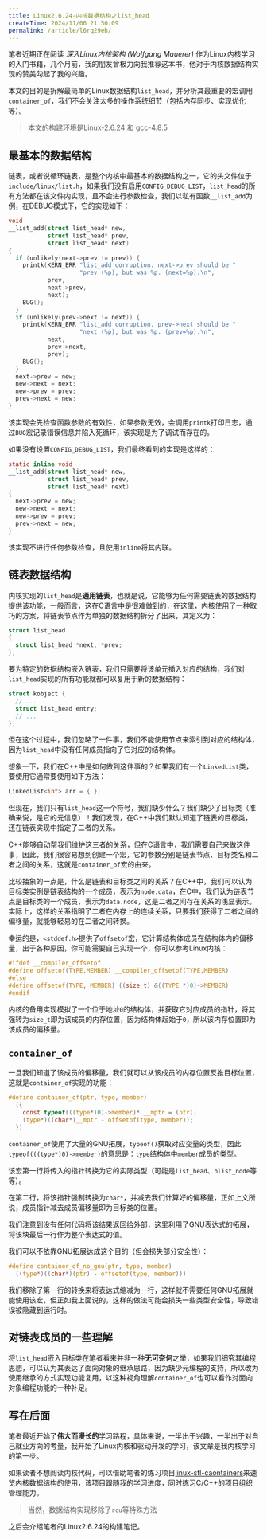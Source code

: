 ```yaml
---
title: Linux2.6.24-内核数据结构之list_head
createTime: 2024/11/06 21:50:09
permalink: /article/l6rq29eh/
---
```


笔者近期正在阅读 *深入Linux内核架构 (Wolfgang Mauerer)* 作为Linux内核学习的入门书籍，几个月前，我的朋友曾极力向我推荐这本书，他对于内核数据结构实现的赞美勾起了我的兴趣。

本文的目的是拆解最简单的Linux数据结构`list_head`，并分析其最重要的宏调用`container_of`，我们不会关注太多的操作系统细节（包括内存同步、实现优化等）。

> 本文的构建环境是Linux-2.6.24 和 gcc-4.8.5

## 最基本的数据结构

链表，或者说循环链表，是整个内核中最基本的数据结构之一，它的头文件位于`include/linux/list.h`，如果我们没有启用`CONFIG_DEBUG_LIST`，`list_head`的所有方法都在该文件内实现，且不会进行参数检查，我们以私有函数`__list_add`为例，在DEBUG模式下，它的实现如下：

```c
void
__list_add(struct list_head* new,
           struct list_head* prev,
           struct list_head* next)
{
  if (unlikely(next->prev != prev)) {
    printk(KERN_ERR "list_add corruption. next->prev should be "
                    "prev (%p), but was %p. (next=%p).\n",
           prev,
           next->prev,
           next);
    BUG();
  }
  if (unlikely(prev->next != next)) {
    printk(KERN_ERR "list_add corruption. prev->next should be "
                    "next (%p), but was %p. (prev=%p).\n",
           next,
           prev->next,
           prev);
    BUG();
  }
  next->prev = new;
  new->next = next;
  new->prev = prev;
  prev->next = new;
}
```

该实现会先检查函数参数的有效性，如果参数无效，会调用`printk`打印日志，通过`BUG`宏记录错误信息并陷入死循环，该实现是为了调试而存在的。

如果没有设置`CONFIG_DEBUG_LIST`，我们最终看到的实现是这样的：

```c
static inline void
__list_add(struct list_head* new,
           struct list_head* prev,
           struct list_head* next)
{
  next->prev = new;
  new->next = next;
  new->prev = prev;
  prev->next = new;
}
```

该实现不进行任何参数检查，且使用`inline`将其内联。

## 链表数据结构

内核实现的`list_head`是**通用链表**，也就是说，它能够为任何需要链表的数据结构提供该功能，一般而言，这在C语言中是很难做到的，在这里，内核使用了一种取巧的方案，将链表节点作为单独的数据结构拆分了出来，其定义为：

```c
struct list_head
{
  struct list_head *next, *prev;
};
```

要为特定的数据结构嵌入链表，我们只需要将该单元插入对应的结构，我们对`list_head`实现的所有功能就都可以复用于新的数据结构：

```c
struct kobject {
  // ...
  struct list_head entry;
  // ...
};
```

但在这个过程中，我们忽略了一件事，我们不能使用节点来索引到对应的结构体，因为`list_head`中没有任何成员指向了它对应的结构体。

想象一下，我们在C++中是如何做到这件事的？如果我们有一个`LinkedList`类，要使用它通常要使用如下方法：

```cpp
LinkedList<int> arr = { };
```

但现在，我们只有`list_head`这一个符号，我们缺少什么？我们缺少了目标类（准确来说，是它的元信息）！我们发现，在C++中我们默认知道了链表的目标类，还在链表实现中指定了二者的关系。

C++能够自动帮我们维护这三者的关系，但在C语言中，我们需要自己来做这件事，因此，我们很容易想到创建一个宏，它的参数分别是链表节点、目标类名和二者之间的关系，这就是`container_of`宏的由来。

比较抽象的一点是，什么是链表和目标类之间的关系？在C++中，我们可以认为目标类实例是链表结构的一个成员，表示为`node.data`，在C中，我们认为链表节点是目标类的一个成员，表示为`data.node`，这是二者之间存在关系的浅显表示。实际上，这样的关系指明了二者在内存上的连续关系，只要我们获得了二者之间的偏移量，就能够轻易的在二者之间转换。

幸运的是，`<stddef.h>`提供了`offsetof`宏，它计算结构体成员在结构体内的偏移量，出于各种原因，你可能需要自己实现一个，你可以参考Linux内核：

```c
#ifdef __compiler_offsetof
#define offsetof(TYPE,MEMBER) __compiler_offsetof(TYPE,MEMBER)
#else
#define offsetof(TYPE, MEMBER) ((size_t) &((TYPE *)0)->MEMBER)
#endif
```

内核的备用实现模拟了一个位于地址`0`的结构体，并获取它对应成员的指针，将其强转为`size_t`即为该成员的内存位置，因为结构体起始于`0`，所以该内存位置即为该成员的偏移量。

## `container_of`

一旦我们知道了该成员的偏移量，我们就可以从该成员的内存位置反推目标位置，这就是`container_of`实现的功能：

```c
#define container_of(ptr, type, member)                                        \
  ({                                                                           \
    const typeof(((type*)0)->member)* __mptr = (ptr);                          \
    (type*)((char*)__mptr - offsetof(type, member));                           \
  })
```

`container_of`使用了大量的GNU拓展，`typeof()`获取对应变量的类型，因此`typeof(((type*)0)->member)`的意思是：`type`结构体中`member`成员的类型。

该宏第一行将传入的指针转换为它的实际类型（可能是`list_head`、`hlist_node`等等）。

在第二行，将该指针强制转换为`char*`，并减去我们计算好的偏移量，正如上文所说，成员指针减去成员偏移量即为目标类的位置。

我们注意到没有任何代码将该结果返回给外部，这里利用了GNU表达式的拓展，将该块最后一行作为整个表达式的值。

我们可以不依靠GNU拓展达成这个目的（但会损失部分安全性）：

```c
#define container_of_no_gnu(ptr, type, member)                                 \
  ((type*)((char*)(ptr) - offsetof(type, member)))
```

我们移除了第一行的转换来将表达式缩减为一行，这样就不需要任何GNU拓展就能使用该宏，但正如我上面说的，这样的做法可能会损失一些类型安全性，导致错误被隐藏到运行时。

## 对链表成员的一些理解

将`list_head`嵌入目标类在笔者看来并非一种**无可奈何**之举，如果我们细究其编程思想，可以认为其表达了面向对象的继承思路，因为缺少元编程的支持，所以改为使用继承的方式实现功能复用，以这种视角理解`container_of`也可以看作对面向对象编程功能的一种补足。

## 写在后面

笔者最近开始了**伟大而漫长的**学习路程，具体来说，一半出于兴趣，一半出于对自己就业方向的考量，我开始了Linux内核和驱动开发的学习，该文章是我内核学习的第一步。

如果读者不想阅读内核代码，可以借助笔者的练习项目[linux-stl-caontainers](https://github.com/Dessera/linux-stl-containers)来速览内核数据结构的使用，该项目跟随我的学习进度，同时练习C/C++的项目组织管理能力。

> 当然，数据结构实现移除了`rcu`等特殊方法

之后会介绍笔者的Linux2.6.24的构建笔记。